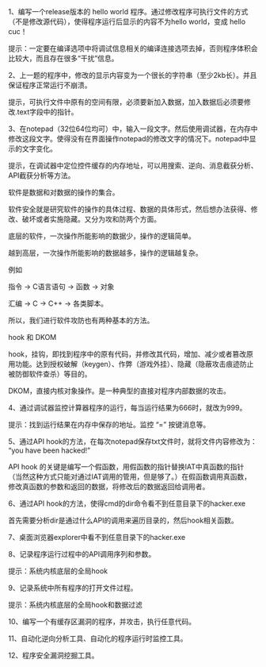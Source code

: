1、编写一个release版本的 hello world 程序。通过修改程序可执行文件的方式（不是修改源代码），使得程序运行后显示的内容不为hello world，变成 hello cuc！

提示：一定要在编译选项中将调试信息相关的编译连接选项去掉，否则程序体积会比较大，而且存在很多“干扰”信息。

2、上一题的程序中，修改的显示内容变为一个很长的字符串（至少2kb长）。并且保证程序正常运行不崩溃。

提示，可执行文件中原有的空间有限，必须要新加入数据，加入数据后必须要修改.text字段中的指针。

3、在notepad（32位64位均可）中，输入一段文字。然后使用调试器，在内存中修改这段文字。使得没有在界面操作notepad的修改文字的情况下。notepad中显示的文字变化。

提示，在调试器中定位控件缓存的内存地址，可以用搜索、逆向、消息截获分析、API截获分析等方法。

软件是数据和对数据的操作的集合。

软件安全就是研究软件的操作的具体过程、数据的具体形式，然后想办法获得、修改、破坏或者实施隐藏。又分为攻和防两个方面。

底层的软件，一次操作所能影响的数据少，操作的逻辑简单。

越到高层，一次操作所能影响的数据越多，操作的逻辑越复杂。

例如

指令 -> C语言语句 -> 函数 -> 对象

汇编 -> C -> C++ -> 各类脚本。

所以，我们进行软件攻防也有两种基本的方法。

hook 和 DKOM

hook，挂钩，即找到程序中的原有代码，并修改其代码，增加、减少或者篡改原用功能。达到授权破解（keygen）、作弊（游戏外挂）、隐藏（隐蔽攻击痕迹防止被防御软件查杀）等目的。

DKOM，直接内核对象操作。是一种典型的直接对程序内部数据的攻击。

4、通过调试器监控计算器程序的运行，每当运行结果为666时，就改为999。

提示：找到运行结果在内存中保存的地址。监控 “=” 按键消息等。

5、通过API hook的方法，在每次notepad保存txt文件时，就将文件内容修改为： “you have been hacked!”

API hook 的关键是编写一个假函数，用假函数的指针替换IAT中真函数的指针（当然这种方式只能对通过IAT调用的管用，但是够了。）在假函数调用真函数，修改真函数的参数和返回的数据，将修改后的数据返回给调用者。

6、通过API hook的方法，使得cmd的dir命令看不到任意目录下的hacker.exe 

首先需要分析dir是通过什么API的调用来遍历目录的，然后hook相关函数。

7、桌面浏览器explorer中看不到任意目录下的hacker.exe 

8、记录程序运行过程中的API调用序列和参数。

提示：系统内核底层的全局hook

9、记录系统中所有程序的打开文件过程。

提示：系统内核底层的全局hook和数据过滤

10、编写一个有缓存区漏洞的程序，并攻击，执行任意代码。

11、自动化逆向分析工具、自动化的程序运行时监控工具。

12、程序安全漏洞挖掘工具。